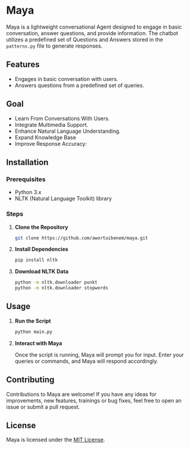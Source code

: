 # Maya

Maya is a lightweight conversational Agent designed to engage in basic conversation, answer questions, and provide information. The chatbot utilizes a predefined set of Questions and Answers stored in the `patterns.py` file to generate responses.

## Features

- Engages in basic conversation with users.
- Answers questions from a predefined set of queries.


## Goal

- Learn From Conversations With Users.
- Integrate Multimedia Support.
- Enhance Natural Language Understanding.
- Expand Knowledge Base
- Improve Response Accuracy:

## Installation

### Prerequisites

- Python 3.x
- NLTK (Natural Language Toolkit) library

### Steps

1. **Clone the Repository**

    ```bash
    git clone https://github.com/awortuibenem/maya.git
    ```

2. **Install Dependencies**

    ```bash
    pip install nltk
    ```

3. **Download NLTK Data**

    ```bash
    python -m nltk.downloader punkt
    python -m nltk.downloader stopwords
    ```

## Usage

1. **Run the Script**

    ```bash
    python main.py
    ```

2. **Interact with Maya**

    Once the script is running, Maya will prompt you for input. Enter your queries or commands, and Maya will respond accordingly.

## Contributing

Contributions to Maya are welcome! If you have any ideas for improvements, new features, trainings or bug fixes, feel free to open an issue or submit a pull request.

## License

Maya is licensed under the [MIT License](LICENSE).


